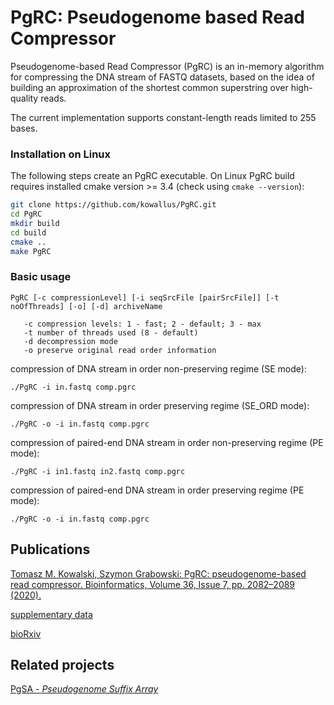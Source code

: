 # PgRC: Pseudogenome based Read Compressor
 
Pseudogenome-based Read Compressor (PgRC) is an in-memory algorithm 
for compressing the DNA stream of FASTQ datasets, based on the idea 
of building an approximation of the shortest common superstring over 
high-quality reads.

The current implementation supports constant-length reads limited
to 255 bases.

### Installation on Linux
The following steps create an PgRC executable. 
On Linux PgRC build requires installed cmake version >= 3.4 (check using ```cmake --version```):
```bash
git clone https://github.com/kowallus/PgRC.git
cd PgRC
mkdir build
cd build
cmake ..
make PgRC
```

### Basic usage

```
PgRC [-c compressionLevel] [-i seqSrcFile [pairSrcFile]] [-t noOfThreads] [-o] [-d] archiveName
   
   -c compression levels: 1 - fast; 2 - default; 3 - max
   -t number of threads used (8 - default)
   -d decompression mode
   -o preserve original read order information
```

compression of DNA stream in order non-preserving regime (SE mode):
```
./PgRC -i in.fastq comp.pgrc
```
compression of DNA stream in order preserving regime (SE_ORD mode):
```
./PgRC -o -i in.fastq comp.pgrc
```
compression of paired-end DNA stream in order non-preserving regime (PE mode):
```
./PgRC -i in1.fastq in2.fastq comp.pgrc
```
compression of paired-end DNA stream in order preserving regime (PE mode):
```
./PgRC -o -i in.fastq comp.pgrc
```

## Publications

[Tomasz M. Kowalski, Szymon Grabowski: PgRC: pseudogenome-based read compressor. Bioinformatics, Volume 36, Issue 7, pp. 2082–2089 (2020).](https://academic.oup.com/bioinformatics/article/36/7/2082/5670526)

[supplementary data](https://oup.silverchair-cdn.com/oup/backfile/Content_public/Journal/bioinformatics/36/7/10.1093_bioinformatics_btz919/1/btz919_supplementary_data.pdf?Expires=1589991362&Signature=AHL3zC8GJMsQxG4FYiWFS8cRPi5x~6iByqNvgr0rBkqs3KuVtr42-GASV0fBdzY5SQGGIvT4tB5QPm6cGjV9plKKBfhC5QMMQlQpTJjcYUfEnELSM9IKhWh0qw6Px4gsRuArzJYJ0zxQBhiHi8yw~vKQ68czbO7VxKl5jwC2TCjszX~0FrOI1WFKJpMHOAF0kHZb9O45i2WwQHkx6ZAgedGWYLk6DOi0KRYvNcRjgOH-q94TcEpHWdERburrrLt0mCpda~E6jW7xWVew7ymwZAM5W7wtPK5UrUotwEc9h1jY2DuYdcaxF4Wd4nxadKD2tGh4Nc9rdKNjtMQQZRIHXQ__&Key-Pair-Id=APKAIE5G5CRDK6RD3PGA)

[bioRxiv](https://www.biorxiv.org/content/10.1101/710822v1)

## Related projects
[PgSA - <i>Pseudogenome Suffix Array</i>](https://github.com/kowallus/PgSA)
